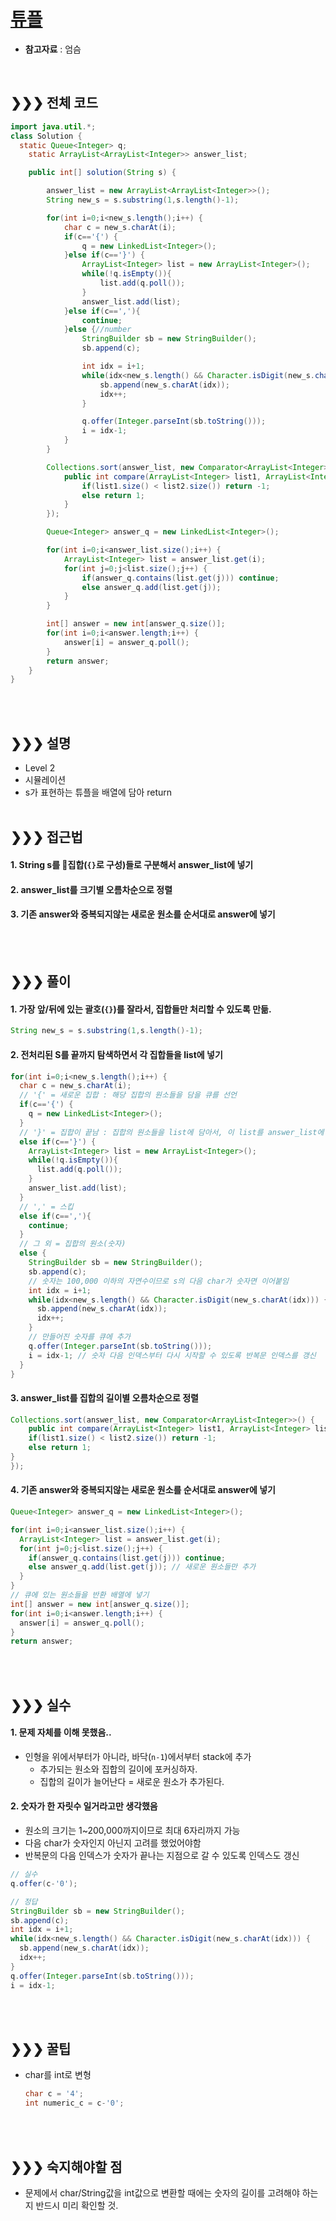 # [튜플](https://programmers.co.kr/learn/courses/30/lessons/64065)
* **참고자료** : 엄슴

<br>

## &#10095;&#10095;&#10095; 전체 코드
```java
import java.util.*;
class Solution {
  static Queue<Integer> q;
	static ArrayList<ArrayList<Integer>> answer_list;

	public int[] solution(String s) {

        answer_list = new ArrayList<ArrayList<Integer>>();
        String new_s = s.substring(1,s.length()-1);

        for(int i=0;i<new_s.length();i++) {
        	char c = new_s.charAt(i);
        	if(c=='{') {
        		q = new LinkedList<Integer>();
        	}else if(c=='}') {
        		ArrayList<Integer> list = new ArrayList<Integer>();
        		while(!q.isEmpty()){
        			list.add(q.poll());
        		}
        		answer_list.add(list);
        	}else if(c==','){
        		continue;
        	}else {//number
        		StringBuilder sb = new StringBuilder();
        		sb.append(c);

        		int idx = i+1;
        		while(idx<new_s.length() && Character.isDigit(new_s.charAt(idx))) {
        			sb.append(new_s.charAt(idx));
        			idx++;
        		}

        		q.offer(Integer.parseInt(sb.toString()));
        		i = idx-1;
        	}
        }

        Collections.sort(answer_list, new Comparator<ArrayList<Integer>>() {
			public int compare(ArrayList<Integer> list1, ArrayList<Integer> list2) {
				if(list1.size() < list2.size()) return -1;
				else return 1;
			}
        });

        Queue<Integer> answer_q = new LinkedList<Integer>();

        for(int i=0;i<answer_list.size();i++) {
        	ArrayList<Integer> list = answer_list.get(i);
        	for(int j=0;j<list.size();j++) {
        		if(answer_q.contains(list.get(j))) continue;
        		else answer_q.add(list.get(j));
        	}
        }

        int[] answer = new int[answer_q.size()];
        for(int i=0;i<answer.length;i++) {
        	answer[i] = answer_q.poll();
        }
        return answer;
    }
}
```
<br><br>

## &#10095;&#10095;&#10095; 설명
* Level 2
* 시뮬레이션
* s가 표현하는 튜플을 배열에 담아 return
<br><br>


## &#10095;&#10095;&#10095; 접근법   
#### 1. String s를 집합(`{}`로 구성)들로 구분해서 answer_list에 넣기
#### 2. answer_list를 크기별 오름차순으로 정렬
#### 3. 기존 answer와 중복되지않는 새로운 원소를 순서대로 answer에 넣기

<br><br>


## &#10095;&#10095;&#10095; 풀이
#### 1. 가장 앞/뒤에 있는 괄호(`{}`)를 잘라서, 집합들만 처리할 수 있도록 만듦.
```java
String new_s = s.substring(1,s.length()-1);
```

#### 2. 전처리된 S를 끝까지 탐색하면서 각 집합들을 list에 넣기
```java
for(int i=0;i<new_s.length();i++) {
  char c = new_s.charAt(i);
  // '{' = 새로운 집합 : 해당 집합의 원소들을 담을 큐를 선언
  if(c=='{') {
    q = new LinkedList<Integer>();
  }
  // '}' = 집합이 끝남 : 집합의 원소들을 list에 담아서, 이 list를 answer_list에 추가
  else if(c=='}') {
    ArrayList<Integer> list = new ArrayList<Integer>();
    while(!q.isEmpty()){
      list.add(q.poll());
    }
    answer_list.add(list);
  }
  // ',' = 스킵
  else if(c==','){
    continue;
  }
  // 그 외 = 집합의 원소(숫자)
  else {
    StringBuilder sb = new StringBuilder();
    sb.append(c);
    // 숫자는 100,000 이하의 자연수이므로 s의 다음 char가 숫자면 이어붙임
    int idx = i+1;
    while(idx<new_s.length() && Character.isDigit(new_s.charAt(idx))) {
      sb.append(new_s.charAt(idx));
      idx++;
    }
    // 만들어진 숫자를 큐에 추가
    q.offer(Integer.parseInt(sb.toString()));
    i = idx-1; // 숫자 다음 인덱스부터 다시 시작할 수 있도록 반복문 인덱스를 갱신
  }
}
```

#### 3. answer_list를 집합의 길이별 오름차순으로 정렬
```java
Collections.sort(answer_list, new Comparator<ArrayList<Integer>>() {
    public int compare(ArrayList<Integer> list1, ArrayList<Integer> list2) {
    if(list1.size() < list2.size()) return -1;
    else return 1;
}
});
```

#### 4. 기존 answer와 중복되지않는 새로운 원소를 순서대로 answer에 넣기
```java
Queue<Integer> answer_q = new LinkedList<Integer>();

for(int i=0;i<answer_list.size();i++) {
  ArrayList<Integer> list = answer_list.get(i);
  for(int j=0;j<list.size();j++) {
    if(answer_q.contains(list.get(j))) continue;
    else answer_q.add(list.get(j)); // 새로운 원소들만 추가
  }
}
// 큐에 있는 원소들을 반환 배열에 넣기
int[] answer = new int[answer_q.size()];
for(int i=0;i<answer.length;i++) {
  answer[i] = answer_q.poll();
}
return answer;
```

<br><br>

## &#10095;&#10095;&#10095; 실수
#### 1. 문제 자체를 이해 못했음..
* 인형을 위에서부터가 아니라, 바닥(`n-1`)에서부터 stack에 추가
  * 추가되는 원소와 집합의 길이에 포커싱하자.
  * 집합의 길이가 늘어난다 = 새로운 원소가 추가된다.

#### 2. 숫자가 한 자릿수 일거라고만 생각했음
* 원소의 크기는 1~200,000까지이므로 최대 6자리까지 가능
* 다음 char가 숫자인지 아닌지 고려를 했었어야함
* 반복문의 다음 인덱스가 숫자가 끝나는 지점으로 갈 수 있도록 인덱스도 갱신
```java
// 실수
q.offer(c-'0');

// 정답
StringBuilder sb = new StringBuilder();
sb.append(c);
int idx = i+1;
while(idx<new_s.length() && Character.isDigit(new_s.charAt(idx))) {
  sb.append(new_s.charAt(idx));
  idx++;
}
q.offer(Integer.parseInt(sb.toString()));
i = idx-1;
```

<br><br>


## &#10095;&#10095;&#10095; 꿀팁
* char를 int로 변형
  ```java
  char c = '4';
  int numeric_c = c-'0';
  ```
<br><br>

## &#10095;&#10095;&#10095; 숙지해야할 점
* 문제에서 char/String값을 int값으로 변환할 때에는 숫자의 길이를 고려해야 하는지 반드시 미리 확인할 것.
<br><br>
